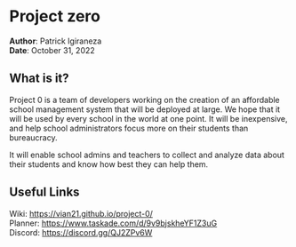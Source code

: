 # Project zero
**Author**: Patrick Igiraneza   
**Date**: October 31, 2022

## What is it?
Project 0 is a team of developers working on the creation of an affordable school management system that will be deployed at large. We hope that it will be used by every school in the world at one point. It will be inexpensive, and help school administrators focus more on their students than bureaucracy.

It will enable school admins and teachers to collect and analyze data about their students and know how best they can help them.

## Useful Links
Wiki: https://vian21.github.io/project-0/  
Planner: https://www.taskade.com/d/9v9bjskheYF1Z3uG  
Discord: https://discord.gg/QJ2ZPv6W